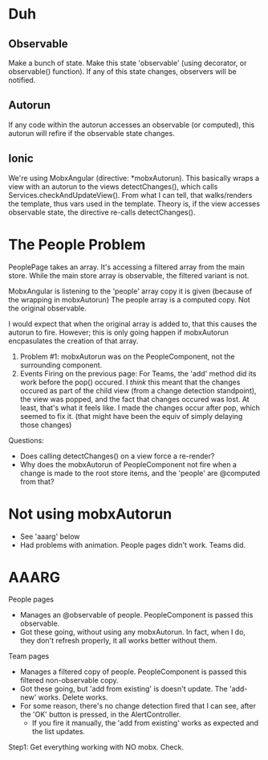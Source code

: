 Duh
===

Observable
----------
Make a bunch of state.
Make this state 'observable' (using decorator, or observable() function).
If any of this state changes, observers will be notified.

Autorun
-------
If any code within the autorun accesses an observable (or computed), this autorun will refire
if the observable state changes.



Ionic
-----
We're using MobxAngular (directive: *mobxAutorun).
This basically wraps a view with an autorun to the views detectChanges(), which calls Services.checkAndUpdateView().
From what I can tell, that walks/renders the template, thus vars used in the template.
Theory is, if the view accesses observable state, the directive re-calls detectChanges().



The People Problem
==================
PeoplePage takes an array.
It's accessing a filtered array from the main store. While the main store array is observable, the filtered variant is not.

MobxAngular is listening to the 'people' array copy it is given (because of the wrapping in mobxAutorun)
The people array is a computed copy. Not the original observable.

I would expect that when the original array is added to, that this causes the autorun to fire.
However; this is only going happen if mobxAutorun encpasulates the creation of that array.

1) Problem #1: mobxAutorun was on the PeopleComponent, not the surrounding component.
2) Events Firing on the previous page: For Teams, the 'add' method did its work before the pop() occured. I *think* this meant that the changes occured as part of the child view (from a change detection standpoint), the view was popped, and the fact that changes occured was lost. At least, that's what it feels like. I made the changes occur after pop, which seemed to fix it. (that might have been the equiv of simply delaying those changes)

Questions:
- Does calling detectChanges() on a view force a re-render?
- Why does the mobxAutorun of PeopleComponent not fire when a change is made to the root store items, and the 'people' are @computed from that?


Not using mobxAutorun
=====================
- See 'aaarg' below
- Had problems with animation. People pages didn't work. Teams did.



AAARG
=====

People pages
- Manages an @observable of people. PeopleComponent is passed this observable.
- Got these going, without using any mobxAutorun. In fact, when I do, they don't refresh properly, it all works better without them.

Team pages
- Manages a filtered copy of people. PeopleComponent is passed this filtered non-observable copy.
- Got these going, but 'add from existing' is doesn't update. The 'add-new' works. Delete works.
- For some reason, there's no change detection fired that I can see, after the 'OK' button is pressed, in the AlertController.
    - If you fire it manually, the 'add from existing' works as expected and the list updates.

Step1: Get everything working with NO mobx. Check.

